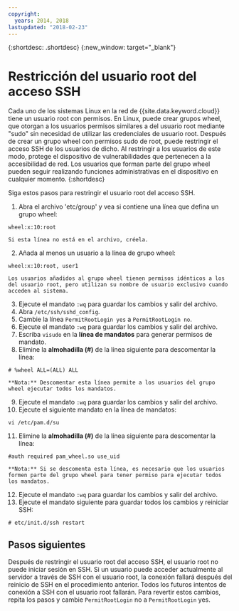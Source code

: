 ```yaml
---
copyright:
  years: 2014, 2018
lastupdated: "2018-02-23"
---
```


{:shortdesc: .shortdesc}
{:new_window: target="_blank"}

# Restricción del usuario root del acceso SSH

Cada uno de los sistemas Linux en la red de {{site.data.keyword.cloud}} tiene un usuario root con permisos. En Linux, puede crear grupos wheel, que otorgan a los usuarios permisos similares a del usuario root mediante "sudo" sin necesidad de utilizar las credenciales de usuario root. Después de crear un grupo wheel con permisos sudo de root, puede restringir el acceso SSH de los usuarios de dicho. Al restringir a los usuarios de este modo, protege el dispositivo de vulnerabilidades que pertenecen a la accesibilidad de red. Los usuarios que forman parte del grupo wheel pueden seguir realizando funciones administrativas en el dispositivo en cualquier momento. 
{:shortdesc}

Siga estos pasos para restringir el usuario root del acceso SSH.

1. Abra el archivo 'etc/group' y vea si contiene una línea que defina un grupo wheel:
```
wheel:x:10:root
```
  
    Si esta línea no está en el archivo, créela.

2. Añada al menos un usuario a la línea de grupo wheel:
```
wheel:x:10:root, user1
```
    
    Los usuarios añadidos al grupo wheel tienen permisos idénticos a los del usuario root, pero utilizan su nombre de usuario exclusivo cuando acceden al sistema.
3. Ejecute el mandato `:wq` para guardar los cambios y salir del archivo.
4. Abra `/etc/ssh/sshd_config`.
5. Cambie la línea `PermitRootLogin yes` a `PermitRootLogin no`.
6. Ejecute el mandato `:wq` para guardar los cambios y salir del archivo.
7. Escriba `visudo` en la **línea de mandatos** para generar permisos de mandato.
8. Elimine la **almohadilla (#)** de la línea siguiente para descomentar la línea:
```
# %wheel ALL=(ALL) ALL
```
  
    **Nota:** Descomentar esta línea permite a los usuarios del grupo wheel ejecutar todos los mandatos.
    
9. Ejecute el mandato `:wq` para guardar los cambios y salir del archivo.
10. Ejecute el siguiente mandato en la línea de mandatos:
```
vi /etc/pam.d/su
```
  
11. Elimine la **almohadilla (#)** de la línea siguiente para descomentar la línea:
```
#auth required pam_wheel.so use_uid
```

    **Nota:** Si se descomenta esta línea, es necesario que los usuarios formen parte del grupo wheel para tener permiso para ejecutar todos los mandatos.
12. Ejecute el mandato `:wq` para guardar los cambios y salir del archivo.
13. Ejecute el mandato siguiente para guardar todos los cambios y reiniciar SSH:
```
# etc/init.d/ssh restart
```

## Pasos siguientes

Después de restringir el usuario root del acceso SSH, el usuario root no puede iniciar sesión en SSH. Si un usuario puede acceder actualmente al servidor a través de SSH con el usuario root, la conexión fallará después del reinicio de SSH en el procedimiento anterior. Todos los futuros intentos de conexión a SSH con el usuario root fallarán. Para revertir estos cambios, repita los pasos y cambie `PermitRootLogin` no a `PermitRootLogin` yes.
